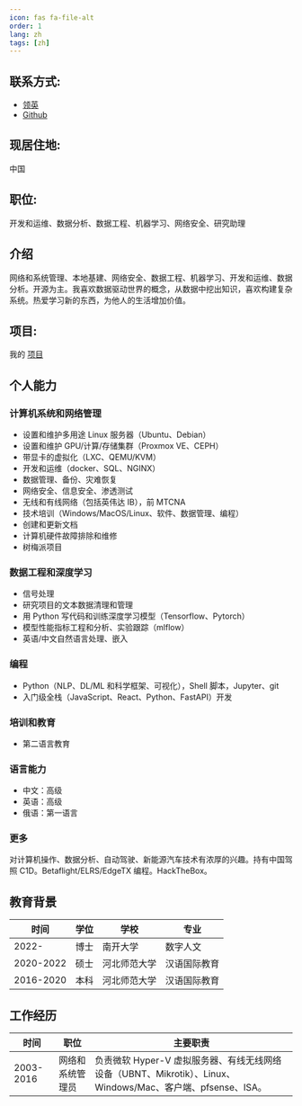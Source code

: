 ```yaml
---
icon: fas fa-file-alt
order: 1
lang: zh
tags: [zh]
---
```


## 联系方式:

- [领英](https://linkedin.com/in/aleksandrvm)
- [Github](https://github.com/placebeyondtheclouds)

## 现居住地:

中国

## 职位:

开发和运维、数据分析、数据工程、机器学习、网络安全、研究助理

## 介绍

网络和系统管理、本地基建、网络安全、数据工程、机器学习、开发和运维、数据分析。开源为主。我喜欢数据驱动世界的概念，从数据中挖出知识，喜欢构建复杂系统。热爱学习新的东西，为他人的生活增加价值。

## 项目:

我的 [项目](/项目)

## 个人能力

### 计算机系统和网络管理

- 设置和维护多用途 Linux 服务器（Ubuntu、Debian）
- 设置和维护 GPU/计算/存储集群（Proxmox VE、CEPH）
- 带显卡的虚拟化（LXC、QEMU/KVM）
- 开发和运维（docker、SQL、NGINX）
- 数据管理、备份、灾难恢复
- 网络安全、信息安全、渗透测试
- 无线和有线网络（包括英伟达 IB），前 MTCNA
- 技术培训（Windows/MacOS/Linux、软件、数据管理、编程）
- 创建和更新文档
- 计算机硬件故障排除和维修
- 树梅派项目

### 数据工程和深度学习

- 信号处理
- 研究项目的文本数据清理和管理
- 用 Python 写代码和训练深度学习模型（Tensorflow、Pytorch）
- 模型性能指标工程和分析、实验跟踪（mlflow）
- 英语/中文自然语言处理、嵌入

### 编程

- Python（NLP、DL/ML 和科学框架、可视化），Shell 脚本，Jupyter、git
- 入门级全栈（JavaScript、React、Python、FastAPI）开发

### 培训和教育

- 第二语言教育

### 语言能力

- 中文：高级
- 英语：高级
- 俄语：第一语言

### 更多

对计算机操作、数据分析、自动驾驶、新能源汽车技术有浓厚的兴趣。持有中国驾照 C1D。Betaflight/ELRS/EdgeTX 编程。HackTheBox。

## 教育背景

| 时间      | 学位 | 学校         | 专业         |
| --------- | ---- | ------------ | ------------ |
| 2022-     | 博士 | 南开大学     | 数字人文     |
| 2020-2022 | 硕士 | 河北师范大学 | 汉语国际教育 |
| 2016-2020 | 本科 | 河北师范大学 | 汉语国际教育 |

## 工作经历

| 时间      | 职位             | 主要职责                                                                                                    |
| --------- | ---------------- | ----------------------------------------------------------------------------------------------------------- |
| 2003-2016 | 网络和系统管理员 | 负责微软 Hyper-V 虚拟服务器、有线无线网络设备（UBNT、Mikrotik）、Linux、Windows/Mac、客户端、pfsense、ISA。 |
